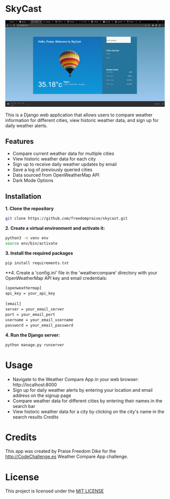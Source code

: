 # SkyCast

<img src="static/img.png"/>

This is a Django web application that allows users to compare weather information for different cities, view historic weather data, and sign up for daily weather alerts.

## Features
- Compare current weather data for multiple cities
- View historic weather data for each city
- Sign up to receive daily weather updates by email
- Save a log of previously queried cities
- Data sourced from OpenWeatherMap API
- Dark Mode Options

## Installation

**1. Clone the repository**
```sh
git clone https://github.com/freedompraise/skycast.git
```

**2. Create a virtual environment and activate it:**
```sh
python3 -m venv env
source env/bin/activate
```

**3. Install the required packages**
```sh
pip install requirements.txt
```
**4. Create a 'config.ini' file in the 'weathercompare' directory with your OpenWeatherMap API key and email credentials: 
```sh
[openweathermap]
api_key = your_api_key

[email]
server = your_email_server
port = your_email_port
username = your_email_username
password = your_email_password
```

**4. Run the Django server:**
```sh
python manage.py runserver
```

# Usage
- Navigate to the Weather Compare App in your web browser: http://localhost:8000
- Sign up for daily weather alerts by entering your location and email address on the signup page
- Compare weather data for different cities by entering their names in the search bar
- View historic weather data for a city by clicking on the city's name in the search results
Credits

# Credits
This app was created by Praise Freedom Dike for the http://CodeChallenge.es Weather Compare App challenge.

# License
This project is licensed under the <a href="https://opensource.org/licenses/MIT">MIT LICENSE</a>